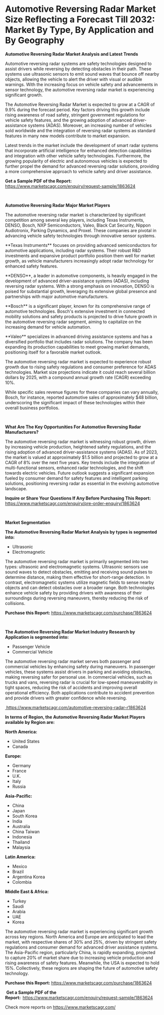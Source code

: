 <p><h1>Automotive Reversing Radar Market Size Reflecting a Forecast Till 2032: Market By Type, By Application and By Geography</h1></p><p><strong>Automotive Reversing Radar Market Analysis and Latest Trends</strong></p>
<p><p>Automotive reversing radar systems are safety technologies designed to assist drivers while reversing by detecting obstacles in their path. These systems use ultrasonic sensors to emit sound waves that bounce off nearby objects, allowing the vehicle to alert the driver with visual or audible warnings. With the increasing focus on vehicle safety and advancements in sensor technology, the automotive reversing radar market is experiencing significant growth.</p><p>The Automotive Reversing Radar Market is expected to grow at a CAGR of 9.9% during the forecast period. Key factors driving this growth include rising awareness of road safety, stringent government regulations for vehicle safety features, and the growing adoption of advanced driver-assistance systems (ADAS). Moreover, an increasing number of vehicles sold worldwide and the integration of reversing radar systems as standard features in many new models contribute to market expansion.</p><p>Latest trends in the market include the development of smart radar systems that incorporate artificial intelligence for enhanced detection capabilities and integration with other vehicle safety technologies. Furthermore, the growing popularity of electric and autonomous vehicles is expected to further propel the demand for advanced reversing radar solutions, providing a more comprehensive approach to vehicle safety and driver assistance.</p></p>
<p><strong>Get a Sample PDF of the Report:&nbsp;</strong> <a href="https://www.marketscagr.com/enquiry/request-sample/1863624?utm_campaign=3561&utm_medium=2&utm_source=Github&utm_content=ia&utm_term=31032025&utm_id=automotive-reversing-radar">https://www.marketscagr.com/enquiry/request-sample/1863624</a></p>
<p>&nbsp;</p>
<p><strong>Automotive Reversing Radar Major Market Players</strong></p>
<p><p>The automotive reversing radar market is characterized by significant competition among several key players, including Texas Instruments, DENSO, Bosch, NXP Semiconductors, Valeo, Black Cat Security, Nippon Audiotronix, Parking Dynamics, and Proxel. These companies are pivotal in advancing vehicle safety technologies through innovative sensor systems.</p><p>**Texas Instruments** focuses on providing advanced semiconductors for automotive applications, including radar systems. Their robust R&D investments and expansive product portfolio position them well for market growth, as vehicle manufacturers increasingly adopt radar technology for enhanced safety features.</p><p>**DENSO**, a leader in automotive components, is heavily engaged in the development of advanced driver-assistance systems (ADAS), including reversing radar systems. With a strong emphasis on innovation, DENSO is poised for substantial growth, leveraging its extensive global presence and partnerships with major automotive manufacturers.</p><p>**Bosch** is a significant player, known for its comprehensive range of automotive technologies. Bosch's extensive investment in connected mobility solutions and safety products is projected to drive future growth in the automotive reversing radar segment, aiming to capitalize on the increasing demand for vehicle automation.</p><p>**Valeo** specializes in advanced driving assistance systems and has a diversified portfolio that includes radar solutions. The company has been expanding its production capabilities to meet growing market demands, positioning itself for a favorable market outlook.</p><p>The automotive reversing radar market is expected to experience robust growth due to rising safety regulations and consumer preference for ADAS technologies. Market size projections indicate it could reach several billion dollars by 2025, with a compound annual growth rate (CAGR) exceeding 10%.</p><p>While specific sales revenue figures for these companies can vary annually, Bosch, for instance, reported automotive sales of approximately $48 billion, underscoring the significant impact of these technologies within their overall business portfolios.</p></p>
<p>&nbsp;</p>
<p><strong>What Are The Key Opportunities For Automotive Reversing Radar Manufacturers?</strong></p>
<p><p>The automotive reversing radar market is witnessing robust growth, driven by increasing vehicle production, heightened safety regulations, and the rising adoption of advanced driver-assistance systems (ADAS). As of 2023, the market is valued at approximately $1.5 billion and projected to grow at a CAGR of 8% over the next five years. Key trends include the integration of multi-functional sensors, enhanced radar technologies, and the shift towards electric vehicles. Future outlook suggests a significant expansion fueled by consumer demand for safety features and intelligent parking solutions, positioning reversing radar as essential in the evolving automotive landscape.</p></p>
<p><strong>Inquire or Share Your Questions If Any Before Purchasing This Report:</strong> <a href="https://www.marketscagr.com/enquiry/pre-order-enquiry/1863624?utm_campaign=3561&utm_medium=2&utm_source=Github&utm_content=ia&utm_term=31032025&utm_id=automotive-reversing-radar">https://www.marketscagr.com/enquiry/pre-order-enquiry/1863624</a></p>
<p>&nbsp;</p>
<p><strong>Market Segmentation</strong></p>
<p><strong>The Automotive Reversing Radar Market Analysis by types is segmented into:</strong></p>
<p><ul><li>Ultrasonic</li><li>Electromagnetic</li></ul></p>
<p><p>The automotive reversing radar market is primarily segmented into two types: ultrasonic and electromagnetic systems. Ultrasonic sensors use sound waves to detect obstacles, emitting and receiving sound pulses to determine distance, making them effective for short-range detection. In contrast, electromagnetic systems utilize magnetic fields to sense nearby objects and can detect obstacles over a broader range. Both technologies enhance vehicle safety by providing drivers with awareness of their surroundings during reversing maneuvers, thereby reducing the risk of collisions.</p></p>
<p><strong>Purchase this Report:&nbsp;</strong><a href="https://www.marketscagr.com/purchase/1863624?utm_campaign=3561&utm_medium=2&utm_source=Github&utm_content=ia&utm_term=31032025&utm_id=automotive-reversing-radar">https://www.marketscagr.com/purchase/1863624</a></p>
<p>&nbsp;</p>
<p><strong>The Automotive Reversing Radar Market Industry Research by Application is segmented into:</strong></p>
<p><ul><li>Passenger Vehicle</li><li>Commercial Vehicle</li></ul></p>
<p><p>The automotive reversing radar market serves both passenger and commercial vehicles by enhancing safety during maneuvers. In passenger vehicles, these systems assist drivers in parking and avoiding obstacles, making reversing safer for personal use. In commercial vehicles, such as trucks and vans, reversing radar is crucial for low-speed maneuverability in tight spaces, reducing the risk of accidents and improving overall operational efficiency. Both applications contribute to accident prevention and provide drivers with greater confidence while reversing.</p></p>
<p><a href="https://www.marketscagr.com/automotive-reversing-radar-r1863624?utm_campaign=3561&utm_medium=2&utm_source=Github&utm_content=ia&utm_term=31032025&utm_id=automotive-reversing-radar">&nbsp;https://www.marketscagr.com/automotive-reversing-radar-r1863624</a></p>
<p><strong>In terms of Region, the Automotive Reversing Radar Market Players available by Region are:</strong></p>
<p>
    <p> <strong> North America: </strong>
        <ul>
            <li>United States</li>
            <li>Canada</li>
        </ul>
        </p> 
    <p> <strong> Europe: </strong>
        <ul>
            <li>Germany</li>
            <li>France</li>
            <li>U.K.</li>
            <li>Italy</li>
            <li>Russia</li>
        </ul>
        </p> 
    <p> <strong> Asia-Pacific: </strong>
        <ul>
            <li>China</li>
            <li>Japan</li>
            <li>South Korea</li>
            <li>India</li>
            <li>Australia</li>
            <li>China Taiwan</li>
            <li>Indonesia</li>
            <li>Thailand</li>
            <li>Malaysia</li>
        </ul>
        </p> 
    <p> <strong> Latin America: </strong>
        <ul>
            <li>Mexico</li>
            <li>Brazil</li>
            <li>Argentina Korea</li>
            <li>Colombia</li>
        </ul>
        </p> 
    <p> <strong> Middle East & Africa: </strong>
        <ul>
            <li>Turkey</li>
            <li>Saudi</li>
            <li>Arabia</li>
            <li>UAE</li>
            <li>Korea</li>
        </ul>
    </p>
    </p>
<p><p>The automotive reversing radar market is experiencing significant growth across key regions. North America and Europe are anticipated to lead the market, with respective shares of 30% and 25%, driven by stringent safety regulations and consumer demand for advanced driver assistance systems. The Asia-Pacific region, particularly China, is rapidly expanding, projected to capture 20% of market share due to increasing vehicle production and rising awareness of safety features. Meanwhile, the USA is expected to hold 15%. Collectively, these regions are shaping the future of automotive safety technology.</p></p>
<p><strong>Purchase this Report: </strong><a href="https://www.marketscagr.com/purchase/1863624?utm_campaign=3561&utm_medium=2&utm_source=Github&utm_content=ia&utm_term=31032025&utm_id=automotive-reversing-radar">https://www.marketscagr.com/purchase/1863624</a></p>
<p>&nbsp;<strong>Get a Sample PDF of the Report:&nbsp;&nbsp;</strong><a href="https://www.marketscagr.com/enquiry/request-sample/1863624?utm_campaign=3561&utm_medium=2&utm_source=Github&utm_content=ia&utm_term=31032025&utm_id=automotive-reversing-radar">https://www.marketscagr.com/enquiry/request-sample/1863624</a></p>
<p><strong></strong></p>
<p>Check more reports on <a href="https://www.marketscagr.com/?utm_campaign=3561&utm_medium=2&utm_source=Github&utm_content=ia&utm_term=31032025&utm_id=automotive-reversing-radar">https://www.marketscagr.com/</a></p>